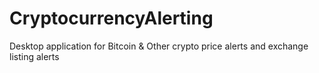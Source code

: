 # CryptocurrencyAlerting
Desktop application for Bitcoin &amp; Other crypto price alerts and exchange listing alerts
